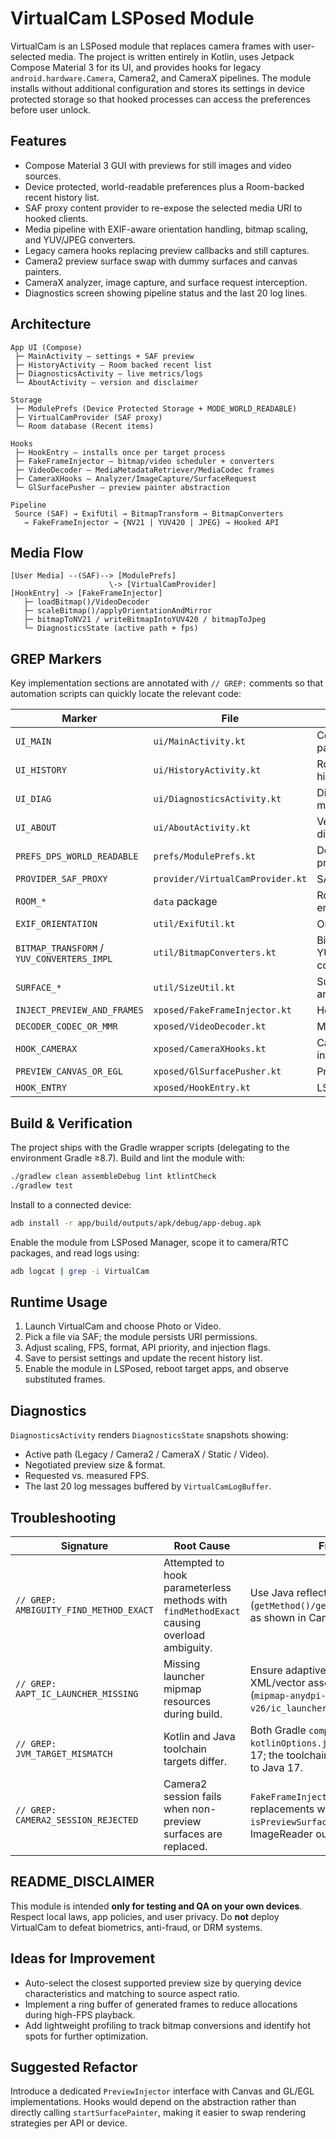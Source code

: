 # VirtualCam LSPosed Module

VirtualCam is an LSPosed module that replaces camera frames with user-selected media. The project is written entirely in Kotlin, uses Jetpack Compose Material 3 for its UI, and provides hooks for legacy `android.hardware.Camera`, Camera2, and CameraX pipelines. The module installs without additional configuration and stores its settings in device protected storage so that hooked processes can access the preferences before user unlock.

## Features

* Compose Material 3 GUI with previews for still images and video sources.
* Device protected, world-readable preferences plus a Room-backed recent history list.
* SAF proxy content provider to re-expose the selected media URI to hooked clients.
* Media pipeline with EXIF-aware orientation handling, bitmap scaling, and YUV/JPEG converters.
* Legacy camera hooks replacing preview callbacks and still captures.
* Camera2 preview surface swap with dummy surfaces and canvas painters.
* CameraX analyzer, image capture, and surface request interception.
* Diagnostics screen showing pipeline status and the last 20 log lines.

## Architecture

```
App UI (Compose)
 ├─ MainActivity – settings + SAF preview
 ├─ HistoryActivity – Room backed recent list
 ├─ DiagnosticsActivity – live metrics/logs
 └─ AboutActivity – version and disclaimer

Storage
 ├─ ModulePrefs (Device Protected Storage + MODE_WORLD_READABLE)
 ├─ VirtualCamProvider (SAF proxy)
 └─ Room database (Recent items)

Hooks
 ├─ HookEntry – installs once per target process
 ├─ FakeFrameInjector – bitmap/video scheduler + converters
 ├─ VideoDecoder – MediaMetadataRetriever/MediaCodec frames
 ├─ CameraXHooks – Analyzer/ImageCapture/SurfaceRequest
 └─ GlSurfacePusher – preview painter abstraction

Pipeline
 Source (SAF) → ExifUtil → BitmapTransform → BitmapConverters
   → FakeFrameInjector → {NV21 | YUV420 | JPEG} → Hooked API
```

## Media Flow

```
[User Media] --(SAF)--> [ModulePrefs]
                      \-> [VirtualCamProvider]
[HookEntry] -> [FakeFrameInjector]
   ├─ loadBitmap()/VideoDecoder
   ├─ scaleBitmap()/applyOrientationAndMirror
   ├─ bitmapToNV21 / writeBitmapIntoYUV420 / bitmapToJpeg
   └─ DiagnosticsState (active path + fps)
```

## GREP Markers

Key implementation sections are annotated with `// GREP:` comments so that automation scripts can quickly locate the relevant code:

| Marker | File | Purpose |
|--------|------|---------|
| `UI_MAIN` | `ui/MainActivity.kt` | Compose control panel |
| `UI_HISTORY` | `ui/HistoryActivity.kt` | Room backed history list |
| `UI_DIAG` | `ui/DiagnosticsActivity.kt` | Diagnostics metrics/logs |
| `UI_ABOUT` | `ui/AboutActivity.kt` | Version info + disclaimer |
| `PREFS_DPS_WORLD_READABLE` | `prefs/ModulePrefs.kt` | Device protected preferences |
| `PROVIDER_SAF_PROXY` | `provider/VirtualCamProvider.kt` | SAF proxy provider |
| `ROOM_*` | `data` package | Room entity/DAO/database |
| `EXIF_ORIENTATION` | `util/ExifUtil.kt` | Orientation helper |
| `BITMAP_TRANSFORM` / `YUV_CONVERTERS_IMPL` | `util/BitmapConverters.kt` | Bitmap scaling and YUV/JPEG conversion |
| `SURFACE_*` | `util/SizeUtil.kt` | Surface detection and painter |
| `INJECT_PREVIEW_AND_FRAMES` | `xposed/FakeFrameInjector.kt` | Hook core |
| `DECODER_CODEC_OR_MMR` | `xposed/VideoDecoder.kt` | Media decoding |
| `HOOK_CAMERAX` | `xposed/CameraXHooks.kt` | CameraX interception |
| `PREVIEW_CANVAS_OR_EGL` | `xposed/GlSurfacePusher.kt` | Preview painter |
| `HOOK_ENTRY` | `xposed/HookEntry.kt` | LSPosed entry point |

## Build & Verification

The project ships with the Gradle wrapper scripts (delegating to the environment Gradle ≥8.7). Build and lint the module with:

```bash
./gradlew clean assembleDebug lint ktlintCheck
./gradlew test
```

Install to a connected device:

```bash
adb install -r app/build/outputs/apk/debug/app-debug.apk
```

Enable the module from LSPosed Manager, scope it to camera/RTC packages, and read logs using:

```bash
adb logcat | grep -i VirtualCam
```

## Runtime Usage

1. Launch VirtualCam and choose Photo or Video.
2. Pick a file via SAF; the module persists URI permissions.
3. Adjust scaling, FPS, format, API priority, and injection flags.
4. Save to persist settings and update the recent history list.
5. Enable the module in LSPosed, reboot target apps, and observe substituted frames.

## Diagnostics

`DiagnosticsActivity` renders `DiagnosticsState` snapshots showing:

* Active path (Legacy / Camera2 / CameraX / Static / Video).
* Negotiated preview size & format.
* Requested vs. measured FPS.
* The last 20 log messages buffered by `VirtualCamLogBuffer`.

## Troubleshooting

| Signature | Root Cause | Fix |
|-----------|------------|-----|
| `// GREP: AMBIGUITY_FIND_METHOD_EXACT` | Attempted to hook parameterless methods with `findMethodExact` causing overload ambiguity. | Use Java reflection (`getMethod()/getConstructor()`) as shown in Camera2 hooks. |
| `// GREP: AAPT_IC_LAUNCHER_MISSING` | Missing launcher mipmap resources during build. | Ensure adaptive icon XML/vector assets exist (`mipmap-anydpi-v26/ic_launcher.xml`). |
| `// GREP: JVM_TARGET_MISMATCH` | Kotlin and Java toolchain targets differ. | Both Gradle `compileOptions` and `kotlinOptions.jvmTarget` set to 17; the toolchain is configured to Java 17. |
| `// GREP: CAMERA2_SESSION_REJECTED` | Camera2 session fails when non-preview surfaces are replaced. | `FakeFrameInjector` guards replacements with `isPreviewSurface` and skips ImageReader outputs. |

## README_DISCLAIMER

This module is intended **only for testing and QA on your own devices**. Respect local laws, app policies, and user privacy. Do **not** deploy VirtualCam to defeat biometrics, anti-fraud, or DRM systems.

## Ideas for Improvement

* Auto-select the closest supported preview size by querying device characteristics and matching to source aspect ratio.
* Implement a ring buffer of generated frames to reduce allocations during high-FPS playback.
* Add lightweight profiling to track bitmap conversions and identify hot spots for further optimization.

## Suggested Refactor

Introduce a dedicated `PreviewInjector` interface with Canvas and GL/EGL implementations. Hooks would depend on the abstraction rather than directly calling `startSurfacePainter`, making it easier to swap rendering strategies per API or device.

